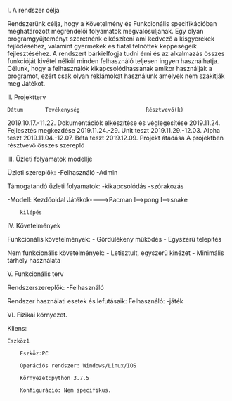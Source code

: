 I. A rendszer célja

Rendszerünk célja, hogy a Követelmény és Funkcionális specifikációban meghatározott megrendelői folyamatok megvalósuljanak.
Egy olyan programgyűjteményt szeretnénk elkészíteni ami kedvező a kisgyerekek fejlődéséhez, valamint gyermekek és fiatal felnőttek képpeségeik fejlesztéséhez.
A rendszert bárkielfogja tudni érni és az alkalmazás összes funkcióját kivétel nélkül minden felhasználó teljesen ingyen használhatja. Célunk, hogy
a felhasználók kikapcsolódhassanak amikor használják a programot, ezért csak olyan reklámokat használunk amelyek nem szakítják meg
Játékot.

II. Projektterv

	Dátum		Tevékenység						Résztvevő(k)
	
2019.10.17.-11.22.	Dokumentációk elkészítése és véglegesítése
2019.11.24.		Fejlesztés megkezdése
2019.11.24.-29.		Unit teszt
2019.11.29.-12.03.	Alpha teszt
2019.11.04.-12.07.	Béta teszt
2019.12.09.		Projekt átadása						A projektben résztvevő összes szereplő

III. Üzleti folyamatok modellje

Üzleti szereplõk:
	-Felhasználó
	-Admin

Támogatandó üzleti folyamatok:
	-kikapcsolódás
	-szórakozás


-Modell:
Kezdőoldal	Játékok---->Pacman
			I-->pong
			I-->snake
		 
		kilépés

IV. Követelmények

   Funkcionális követelmények:
	- Gördülékeny működés
	- Egyszerü telepítés	

   Nem funkcionális követelmények:
	- Letisztult, egyszerű kinézet
	- Minimális tárhely használata

V. Funkcionális terv

Rendszerszereplők:
	-Felhasználó

Rendszer használati esetek és lefutásaik:
	Felhasználó:
		-játék


VI. Fizikai környezet.

Kliens:

	Eszköz1	

		Eszköz:PC
		
		Operációs rendszer: Windows/Linux/IOS
		
		Környezet:python 3.7.5

		Konfiguráció: Nem specifikus.

